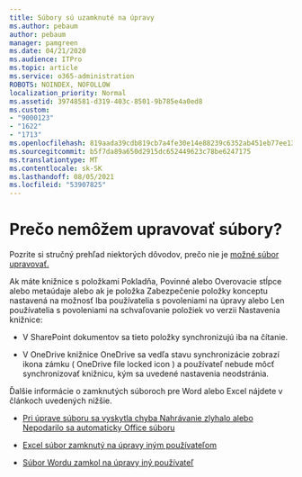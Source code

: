 ```yaml
---
title: Súbory sú uzamknuté na úpravy
ms.author: pebaum
author: pebaum
manager: pamgreen
ms.date: 04/21/2020
ms.audience: ITPro
ms.topic: article
ms.service: o365-administration
ROBOTS: NOINDEX, NOFOLLOW
localization_priority: Normal
ms.assetid: 39748581-d319-403c-8501-9b785e4a0ed8
ms.custom:
- "9000123"
- "1622"
- "1713"
ms.openlocfilehash: 819aada39cdb819cb7a4fe30e14e88239c6352ab451eb77ee135307d5dd1cfcd
ms.sourcegitcommit: b5f7da89a650d2915dc652449623c78be6247175
ms.translationtype: MT
ms.contentlocale: sk-SK
ms.lasthandoff: 08/05/2021
ms.locfileid: "53907825"
---
```

# <a name="why-cant-i-edit-files"></a>Prečo nemôžem upravovať súbory?

Pozrite si stručný prehľad niektorých dôvodov, prečo nie je [možné súbor upravovať.](https://support.office.com/article/why-can-t-i-edit-this-file-97315f48-aa5e-49d3-a4ae-a14b73daf87b)

Ak máte knižnice s položkami   Pokladňa, Povinné alebo  Overovacie stĺpce alebo metaúdaje alebo  ak je položka Zabezpečenie položky konceptu nastavená na možnosť Iba používatelia s povoleniami na úpravy alebo Len používatelia s povoleniami na schvaľovanie položiek vo verzii Nastavenia knižnice: 

- V SharePoint dokumentov sa tieto položky synchronizujú iba na čítanie.

- V OneDrive knižnice OneDrive sa vedľa stavu synchronizácie zobrazí ikona zámku ( OneDrive file locked icon ) a používateľ nebude môcť synchronizovať knižnicu, kým sa uvedené nastavenia neodstránia. 

Ďalšie informácie o zamknutých súboroch pre Word alebo Excel nájdete v článkoch uvedených nižšie.

- [Pri úprave súboru sa vyskytla chyba Nahrávanie zlyhalo alebo Nepodarilo sa automaticky Office súboru](https://support.office.com/article/i-got-an-upload-failed-or-couldn-t-save-automatically-error-while-editing-an-office-file-93a14d34-88e3-4a91-9eef-58cc541d31f8)

- [Excel súbor zamknutý na úpravy iným používateľom](https://support.office.com/article/Excel-file-is-locked-for-editing-by-another-user-6fa93887-2c2c-45f0-abcc-31b04aed68b3)

- [Súbor Wordu zamkol na úpravy iný používateľ](https://support.microsoft.com/help/313472/the-document-is-locked-for-editing-by-another-user-error-message-when)
